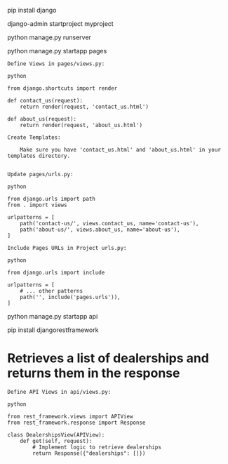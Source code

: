 pip install django

django-admin startproject myproject

python manage.py runserver

python manage.py startapp pages


```
Define Views in pages/views.py:

python

from django.shortcuts import render

def contact_us(request):
    return render(request, 'contact_us.html')

def about_us(request):
    return render(request, 'about_us.html')
```


```
Create Templates:

    Make sure you have 'contact_us.html' and 'about_us.html' in your templates directory.
    
```



```
Update pages/urls.py:

python

from django.urls import path
from . import views

urlpatterns = [
    path('contact-us/', views.contact_us, name='contact-us'),
    path('about-us/', views.about_us, name='about-us'),
]
```



```
Include Pages URLs in Project urls.py:

python

from django.urls import include

urlpatterns = [
    # ... other patterns
    path('', include('pages.urls')),
]
```


python manage.py startapp api


pip install djangorestframework



# Retrieves a list of dealerships and returns them in the response
```
Define API Views in api/views.py:

python

from rest_framework.views import APIView
from rest_framework.response import Response

class DealershipsView(APIView):
    def get(self, request):
        # Implement logic to retrieve dealerships
        return Response({"dealerships": []})
```